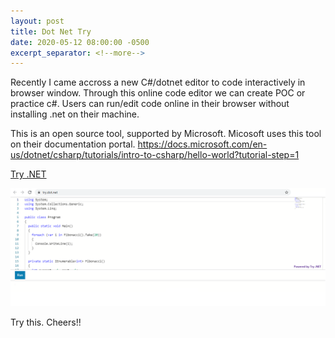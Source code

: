 ```yaml
---
layout: post
title: Dot Net Try
date: 2020-05-12 08:00:00 -0500
excerpt_separator: <!--more-->
---
```

Recently I came accross a new C#/dotnet editor to code interactively in browser window. Through this online code editor we can create POC or practice c#. Users can run/edit code online in their browser without installing .net on their machine.

<!--more-->
This is an open source tool, supported by Microsoft. Micosoft uses this tool on their documentation portal.
<https://docs.microsoft.com/en-us/dotnet/csharp/tutorials/intro-to-csharp/hello-world?tutorial-step=1>
 

[Try .NET](https://try.dot.net/)

![editor snapshot](https://github.com/rajneeshrai/temp-site/raw/master/assets/2020-05-17-1.png "Try Dot Net")

Try this. Cheers!!
